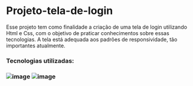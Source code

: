 # Projeto-tela-de-login
Esse projeto tem como finalidade a criação de uma tela de login utilizando Html e Css, com o objetivo de praticar conhecimentos sobre essas tecnologias. A tela está adequada aos padrões de responsividade, tão importantes atualmente. <br>
<h3> Tecnologias utilizadas: <h3>
  
  ![image](https://user-images.githubusercontent.com/71677681/165554524-640195fa-36ba-45bf-a2cb-e21bcc30794b.png)
  ![image](https://user-images.githubusercontent.com/71677681/165554160-49ffb91e-7748-4fb3-a528-d8c98911d509.png)

